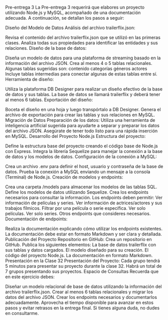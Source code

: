 Pre-entrega 3
La Pre-entrega 3 requerirá que elabores un proyecto utilizando Node.js y MySQL, acompañado de una documentación adecuada. A continuación, se detallan los pasos a seguir:

Diseño del Modelo de Datos
Análisis del archivo trailerflix.json:

Revisa el contenido del archivo trailerflix.json que se utilizó en las primeras clases.
Analiza todas sus propiedades para identificar las entidades y sus relaciones.
Diseño de la base de datos:

Diseña un modelo de datos para una plataforma de streaming basado en la información del archivo JSON.
Crea al menos 4 o 5 tablas relacionales. Algunas tablas sugeridas son:
contenido
categorías
géneros
actores
Incluye tablas intermedias para conectar algunas de estas tablas entre sí.
Herramienta de diseño:

Utiliza la plataforma DB Designer para realizar un diseño efectivo de la base de datos y sus tablas.
La base de datos se llamará trailerflix y deberá tener al menos 6 tablas.
Exportación del diseño:

Boceta el diseño en una hoja y luego transpórtalo a DB Designer.
Genera el archivo de exportación para crear las tablas y sus relaciones en MySQL.
Migración de Datos
Preparación de los datos:
Utiliza una herramienta de inteligencia artificial sugerida para ayudarte a separar y preparar los datos del archivo JSON.
Asegúrate de tener todo listo para una rápida inserción en MySQL.
Desarrollo del Proyecto Node.js
Estructura del proyecto:

Define la estructura base del proyecto creando el código base de Node.js con Express.
Integra la librería Sequelize para manejar la conexión a la base de datos y los modelos de datos.
Configuración de la conexión a MySQL:

Crea un archivo .env para definir el host, usuario y contraseña de la base de datos.
Prueba la conexión a MySQL enviando un mensaje a la consola (Terminal) de Node.js.
Creación de modelos y endpoints:

Crea una carpeta /models para almacenar los modelos de las tablas SQL.
Define los modelos de datos utilizando Sequelize.
Crea los endpoints necesarios para consultar la información. Los endpoints deben permitir:
Ver información de películas y series.
Ver información de actrices/actores y sus trabajos fílmicos.
Filtrar por una película o serie específica.
Ver solo películas.
Ver solo series.
Otros endpoints que consideres necesarios.
Documentación de endpoints:

Realiza la documentación explicando cómo utilizar los endpoints existentes.
La documentación debe estar en formato Markdown y ser clara y detallada.
Publicación del Proyecto
Repositorio en GitHub:
Crea un repositorio en GitHub.
Publica los siguientes elementos:
La base de datos trailerflix con sus tablas y datos cargados.
El modelo diseñado para su creación.
El código del proyecto Node.js.
La documentación en formato Markdown.
Presentación en la Clase 32
Presentación del Proyecto:
Cada grupo tendrá 5 minutos para presentar su proyecto durante la clase 32.
Habrá un total de 7 grupos presentando sus proyectos.
Espacio de Consultas
Recuerda que en este ejercicio debes:

Diseñar un modelo relacional de base de datos utilizando la información del archivo trailerflix.json.
Crear al menos 6 tablas relacionales y migrar los datos del archivo JSON.
Crear los endpoints necesarios y documentarlos adecuadamente.
Aprovecha el tiempo disponible para avanzar en estos pasos y evitar retrasos en la entrega final. Si tienes alguna duda, no dudes en consultarme.